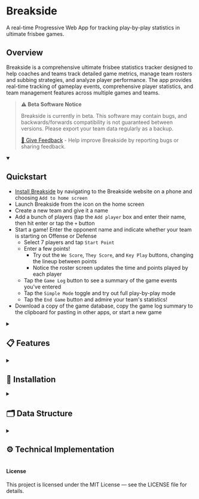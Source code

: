 # Breakside

A real-time Progressive Web App for tracking play-by-play statistics in ultimate frisbee games.

## Overview

Breakside is a comprehensive ultimate frisbee statistics tracker designed to help coaches and teams track detailed game metrics, manage team rosters and subbing strategies, and analyze player performance. The app provides real-time tracking of gameplay events, comprehensive player statistics, and team management features across multiple games and teams.

> **⚠️ Beta Software Notice**
> 
> Breakside is currently in beta. This software may contain bugs, and backwards/forwards compatibility is not guaranteed between versions. Please export your team data regularly as a backup.
> 
> [💬 Give Feedback](https://github.com/davedotluebke/ultistats/issues/new?labels=beta_feedback&title=Beta+Feedback%3A+&body=Please+describe+your+experience+or+issue+below%3A%0A%0A---%0A%0A**Device/Browser:**%0A**App+Version:**%0A**Steps+to+reproduce:**) - Help improve Breakside by reporting bugs or sharing feedback.

<details open>
<summary><h2>Quickstart</h2></summary>

* [Install Breakside](#installation) by navigating to the Breakside website on a phone and choosing `Add to home screen`
* Launch Breakside from the icon on the home screen
* Create a new team and give it a name
* Add a bunch of players (tap the `Add player` box and enter their name, then hit enter or tap the `+` button
* Start a game! Enter the opponent name and indicate whether your team is starting on Offense or Defense
  * Select 7 players and tap `Start Point`
  * Enter a few points! 
    * Try out the `We Score`, `They Score`, and `Key Play` buttons, changing the lineup between points
    * Notice the roster screen updates the time and points played by each player
  * Tap the `Game Log` button to see a summary of the game events you've entered
  * Tap the `Simple Mode` toggle and try out full play-by-play mode
  * Tap the `End Game` button and admire your team's statistics!
* Download a copy of the game database, copy the game log summary to the clipboard for pasting in other apps, or start a new game



<details>
<summary><h2>📋 Features</h2></summary>

### Team Management
- **Multi-team support** - Create and manage multiple teams with different rosters
- **Roster management** - Add, remove, and edit player information including nicknames
- **Team data export/import** - Download team data as JSON files for backup or sharing
- **Team switching** - Easily switch between different teams during use

### Game Tracking Modes
- **Simple Mode** - Streamlined interface for basic scoring and key play tracking
- **Detailed Play-by-Play** - Comprehensive event logging for complete game analysis
- **Key Play Dialog** - Record specific important events without switching modes

### Real-Time Statistics
- **Player Performance Metrics** - Track goals, assists, turnovers, completed passes, and defensive plays
- **Playing Time Tracking** - Monitor exact time on field for each player
- **Point-by-Point Analysis** - See which players were active in each point
- **Game vs. Season Stats** - Toggle between current game and cumulative statistics

### Advanced Game Features
- **Line Management** - Select active players for each point, or sub in entire lines
- **Next-line Selection** - Select line for the next point during the current point
- **Score Attribution** - Attribute goals and assists to specific players
- **Point Timer** - Automatic timing of points with visual indicators
- **Undo Capability** - Correct mistakes with real-time undo functionality
- **Event Logging** - Detailed logging of all throws, turnovers, defensive plays, and violations

### Data & Export
- **JSON Export** - Export complete game data for analysis
- **Local Storage** - Automatic saving of all team and game data
- **Resume Games** - Pick up where you left off with in-progress games
- **Game History** - View and manage past games for each team

### User Interface
- **Responsive Design** - Optimized for both mobile and desktop use
- **Touch-Optimized** - Large buttons and gestures designed for sideline use
- **Offline Capability** - Full functionality without internet connection
- **Dark Theme** - Easy-to-read interface in various lighting conditions

</details>

<details>
<summary><h2>📱 Installation</h2></summary>

Breakside is a Progressive Web App (PWA) hosted at [https://luebke.us/ultistats](https://luebke.us/ultistats).

### Installing on Mobile Devices

**For iOS (iPhone/iPad):**
1. Open Safari and navigate to [https://luebke.us/ultistats](https://luebke.us/ultistats)
2. Tap the Share button (square with arrow pointing up)
3. Scroll down and tap "Add to Home Screen"
4. Tap "Add" to install the app on your home screen

**For Android:**
1. Open Chrome and navigate to [https://luebke.us/ultistats](https://luebke.us/ultistats)
2. Tap the three-dot menu (⋮) in the top-right corner
3. Tap "Add to Home screen" or "Install app"
4. Tap "Install" to add the app to your device

### Installing on Desktop

**For Chrome/Edge:**
1. Navigate to [https://luebke.us/ultistats](https://luebke.us/ultistats)
2. Click the install icon in the address bar (or menu → Install Breakside)
3. Click "Install" when prompted

**For Safari:**
1. Navigate to [https://luebke.us/ultistats](https://luebke.us/ultistats)
2. Go to File → Add to Desktop (or use Develop menu → Add to Dock)

Once installed, the app will work offline and provide a native app-like experience across all platforms.

</details>

<details>
<summary><h2>🗂️ Data Structure</h2></summary>

The app uses a hierarchical data model to track comprehensive game statistics:

### Teams
- Team name and roster management
- Collection of all games played
- Aggregate player statistics across all games
- Team-specific settings and configurations

### Games
- Team vs. opponent matchup with score tracking
- Starting position (offense/defense)
- Collection of individual points played
- Game start/end timestamps

### Points
- Active players selected for the point
- Starting position (offense/defense)
- Point winner (team/opponent)
- Collection of possessions within the point
- Point duration timestamps

### Possessions
- Offensive or defensive status
- Collection of all events during the possession
- Possession duration tracking
- Automatic possession switching on turnovers

### Events
- **Throw Events** - Completed passes with flags for hucks, hammers, dumps, break marks, layouts, and scores
- **Turnover Events** - Incomplete throws, drops, stalls, and throwaways
- **Defense Events** - Blocks, interceptions, defensive plays, and Callahans
- **Violation Events** - Travels, picks, and other rule violations
- Player references (thrower, receiver, defender)
- Precise timestamps for all events

</details>

<details>
<summary><h2>⚙️ Technical Implementation</h2></summary>

### Architecture
- **Progressive Web App (PWA)** - Modern web app with native app features
- **Vanilla JavaScript** - No external frameworks for optimal performance and reliability
- **Service Worker** - Offline functionality and caching for uninterrupted use
- **Local Storage** - Persistent data storage without requiring server infrastructure

### Performance Features
- **Network-First Strategy** - Optimized loading with fallback to cached content
- **Automatic Versioning** - Built-in version tracking and updates
- **Responsive CSS** - Mobile-first design with touch-optimized interactions
- **Efficient Data Structures** - Optimized for real-time updates and statistics calculation

### Browser Support
- **Full Support** - Chrome, Safari, Firefox, Edge on desktop and mobile
- **PWA Features** - Home screen installation, offline mode, and app-like experience
- **Touch Gestures** - Swipe navigation and touch-optimized controls for mobile use

### Data Persistence
- **Automatic Saving** - All changes saved immediately to local storage
- **No Setup Required** - Works immediately without configuration or accounts
- **Data Portability** - Complete JSON export/import for data backup and sharing

</details>

#### License
This project is licensed under the MIT License — see the LICENSE file for details.